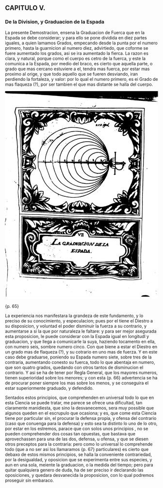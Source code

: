 ## CAPITULO V.
### De la Division, y Graduacion de la Espada

La presente Demostracion, ensena la Graduacion de Fuerca que en la Espada se debe considerar; y para ello se pone dividida en diez partes iguales, a quien lamamos Grados, empecando desde la punta por el numero primero, hasta la guarnicion al numero diez, advirtiedo, que coforme se fuere aumentado los grados, asi se ira aumentado la fierca.
La razon es clara, y natural, porque como el cuerpo es cetro de la fuerca, y este la comunica a la Espada, por medio del braco, es cierto que aquella parte, o grado que mas cercano estuviere a el, tendra mas fuerca, por estar mas proximo al orige, y que todo aquello que se fueren desviando, iran perdiendo la fortaleza, y valor: por lo qual el numero primero, es ei Grado de mas flaqueza (?), por ser tambien el que mas distante se halla del cuerpo.

![figure](images/la_graduacion_dela_espada.png "La graduacion de la Espada")

{p. 65}

La experiencia nos manifestara la grandeza de este fundamento, y lo preciso de su conocimiento, y especulacion; pues por el tiene el Diestro a su disposicion, y voluntad el poder disminuir la fuerza a su contrario, y aumentarse a si la que por naturaleza le faltare: y para ser mejor asegurada esta proposicion, le puede considerar con la Espada igual en longitudl y graduacion, y que llega a comunicarle la suya, haziendo tocamento en ella, con numero seis, sombre numero cinco.
Con que biene a estar el Diestro en un grado mas de flaqueza (?), y su cotrario en uno mas de fuerza.
Y en este caso debe graduarse, poniendo su Espada numero siete, sobre tres de la contraria, aumentando conesto su fuerca, todo lo que abentaja en numero, que son quatro grados, quedando con otros tantos de disminucion el contrario.
Y asi se ha de tener por Regla General, que los mayores numeros, tienen superioridad sobre los menores; y con esta {p. 66} advertencia se ha de procurar poner siempre los mas sobre los menos, y se conseguira el estar superiormente graduado, y defendido.

Sentados estos principios, que comprehenden en universal todo lo que en esta Ciencia se puede tratar, me parece se ofrece una dificultad, tan claramente manidiesta, que sino la desvanecemos, sera muy possible que algunos queden en el escrupulo que ocasiona; y es, que come esta Ciencia tiene por particular sin, el procurar la defensa propia, y ofensa del contrario (caso que conuenga para la defensa) y esto sea ta distinto lo uno de lo otro, por estar en los estremos, parace que con solos unos principios , no se pueden comprehender dos cosas tan opuestas, que bastava que aprovechassen para una de las dos, defensa, u ofensa, y que se diesen otros preceptos para la contraria: pero como lo universal lo comprehende todo (que a no ser asi los llamaramos {p. 67} particulares) es cierto que debaxo de estos mismos principios, se halla la conveniente contrariedad, por la desigualdad, y oposicion que se experimenta entre sus especies, y aun en una sola, meiente la graduacion, o la medida del tiempo; pero para quitar qualquiera genero de duda, ha de ser preciso ir declarando las oposiciones, y quedara desvanecida la proposicion, con lo qual podremos proseguir sin embaraco.

